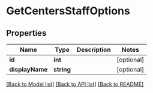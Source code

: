 # GetCentersStaffOptions

## Properties
Name | Type | Description | Notes
------------ | ------------- | ------------- | -------------
**id** | **int** |  | [optional] 
**displayName** | **string** |  | [optional] 

[[Back to Model list]](../../README.md#documentation-for-models) [[Back to API list]](../../README.md#documentation-for-api-endpoints) [[Back to README]](../../README.md)


